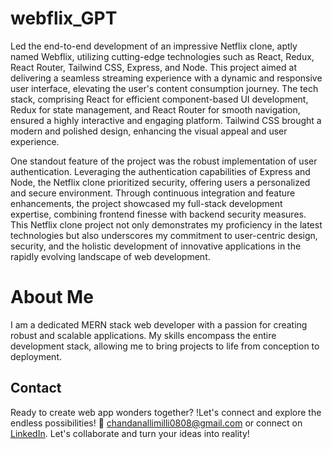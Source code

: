 # webflix_GPT

Led the end-to-end development of an impressive Netflix clone, aptly named Webflix, utilizing cutting-edge technologies such as React, Redux, React Router, Tailwind CSS, Express, and Node. This project aimed at delivering a seamless streaming experience with a dynamic and responsive user interface, elevating the user's content consumption journey. The tech stack, comprising React for efficient component-based UI development, Redux for state management, and React Router for smooth navigation, ensured a highly interactive and engaging platform. Tailwind CSS brought a modern and polished design, enhancing the visual appeal and user experience.

One standout feature of the project was the robust implementation of user authentication. Leveraging the authentication capabilities of Express and Node, the Netflix clone prioritized security, offering users a personalized and secure environment. Through continuous integration and feature enhancements, the project showcased my full-stack development expertise, combining frontend finesse with backend security measures. This Netflix clone project not only demonstrates my proficiency in the latest technologies but also underscores my commitment to user-centric design, security, and the holistic development of innovative applications in the rapidly evolving landscape of web development.

# About Me
I am a dedicated MERN stack web developer with a passion for creating robust and scalable applications. My skills encompass the entire development stack, allowing me to bring projects to life from conception to deployment.


## Contact

Ready to create web app wonders together? !Let's connect and explore the endless possibilities! 👋 [chandanallimilli0808@gmail.com](mailto:chandanallimilli0808@gmail.com) or connect on [LinkedIn](https://www.linkedin.com/in/chandan-allimilli/). Let's collaborate and turn your ideas into reality!
